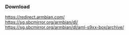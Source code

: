 ### Download
https://redirect.armbian.com/ \
https://sg.sbcmirror.org/armbian/dl/ \
https://sg.sbcmirror.org/armbian/dl/aml-s9xx-box/archive/